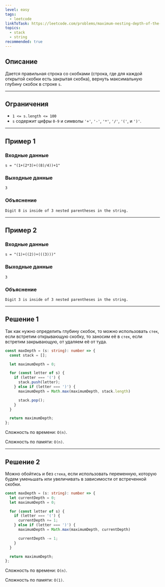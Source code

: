 ```yaml
---
level: easy
tags:
  - leetcode
linkToTask: https://leetcode.com/problems/maximum-nesting-depth-of-the-parentheses/description/
topics:
  - stack
  - string
recommended: true
---
```

## Описание

Дается правильная строка со скобками (строка, где для каждой открытой скобки есть закрытая скобка), вернуть максимальную глубину скобок в строке `s`.

---
## Ограничения

- `1 <= s.length <= 100`
- `s` содержит цифры `0-9` и символы `'+'`, `'-'`, `'*'`, `'/'`, `'('`, и `')'`.

---
## Пример 1

### Входные данные

```
s = "(1+(2*3)+((8)/4))+1"
```
### Выходные данные

```
3
```
### Объяснение

```
Digit 8 is inside of 3 nested parentheses in the string.
```

---
## Пример 2

### Входные данные

```
s = "(1)+((2))+(((3)))"
```
### Выходные данные

```
3
```
### Объяснение

```
Digit 3 is inside of 3 nested parentheses in the string.
```

---
## Решение 1

Так как нужно определить глубину скобок, то можно использовать `стек`, если встретим открывающую скобку, то заносим её в `стек`, если встретим закрывающую, от удаляем её от туда.

```typescript
const maxDepth = (s: string): number => {
  const stack = [];

  let maximumDepth = 0;

  for (const letter of s) {
    if (letter === '(') {
      stack.push(letter);
    } else if (letter === ')') {
      maximumDepth = Math.max(maximumDepth, stack.length)

      stack.pop();
    }
  }

  return maximumDepth;
};
```

Сложность по времени: `O(n)`.

Сложность по памяти: `O(n)`.

---
## Решение 2

Можно обойтись и без `стека`, если использовать переменную, которую будем уменьшать или увеличивать в зависимости от встреченной скобки.

```typescript
const maxDepth = (s: string): number => {
  let currentDepth = 0;
  let maximumDepth = 0;

  for (const letter of s) {
    if (letter === '(') {
      currentDepth += 1;
    } else if (letter === ')') {
      maximumDepth = Math.max(maximumDepth, currentDepth)

      currentDepth -= 1;
    }
  }

  return maximumDepth;
};
```

Сложность по времени: `O(n)`.

Сложность по памяти: `O(1)`.
